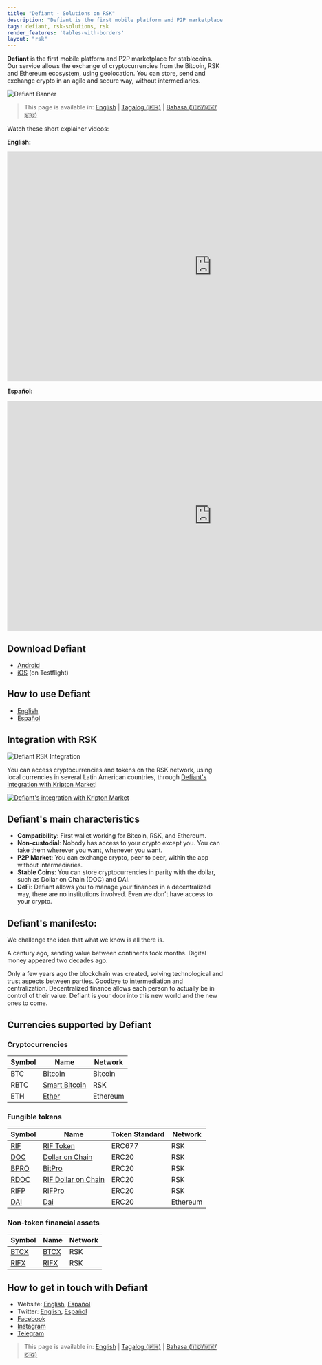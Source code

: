 ```yaml
---
title: "Defiant - Solutions on RSK"
description: "Defiant is the first mobile platform and P2P marketplace for stablecoins"
tags: defiant, rsk-solutions, rsk
render_features: 'tables-with-borders'
layout: "rsk"
---
```


**Defiant** is the first mobile platform and P2P marketplace for stablecoins.
Our service allows the exchange of cryptocurrencies from the Bitcoin, RSK and Ethereum ecosystem, using geolocation.
You can store, send and exchange crypto in an agile and secure way, without intermediaries.

![Defiant Banner](/assets/img/solutions/defiant/banner_rsk2.jpg)

> This page is available in: [English](/solutions/defiant/) | [Tagalog (🇵🇭)](solutions/defiant/tagalog/) | [Bahasa (🇮🇩/🇲🇾/🇸🇬)](/solutions/defiant/bahasa)

Watch these short explainer videos:

**English:**

<div class="video-container">
  <iframe width="949" height="534" src="https://youtube.com/embed/wjNjYbkRZ2A"   frameborder="0" allow="accelerometer; autoplay; encrypted-media; gyroscope; picture-in-picture" allowfullscreen></iframe>
</div>

**Español:**

<div class="video-container">
  <iframe width="949" height="534" src="https://youtube.com/embed/_s32rKrmJ0A" frameborder="0" allow="accelerometer; autoplay; encrypted-media; gyroscope; picture-in-picture" allowfullscreen></iframe>
</div>

## Download Defiant

- [Android](https://play.google.com/store/apps/details?id=ar.com.andinasmart.defiant&hl=en)
- [iOS](https://testflight.apple.com/join/nuboBx5F) (on Testflight)

## How to use Defiant

- [English](https://defiantapp.tech/wp-content/uploads/2020/08/android_eng.pdf)
- [Español](https://defiantapp.tech/wp-content/uploads/2020/07/Guia-Defiant-Android.pdf )

## Integration with RSK

![Defiant RSK Integration](/assets/img/solutions/defiant/defiant_rsk.jpg)

You can access cryptocurrencies and tokens on the RSK network,
using local currencies in several Latin American countries,
through [Defiant's integration with Kripton Market](/solutions/kriptonmarket/#integration-with-rsk)!

[![Defiant's integration with Kripton Market](/assets/img/solutions/kriptonmarket/integration-diagram.jpg)](/solutions/kriptonmarket/#integration-with-rsk)

## Defiant's main characteristics

- **Compatibility**: First wallet working for Bitcoin, RSK, and Ethereum.
- **Non-custodial**: Nobody has access to your crypto except you. You can take them wherever you want, whenever you want.
- **P2P Market**: You can exchange crypto, peer to peer, within the app without intermediaries.
- **Stable Coins**: You can store cryptocurrencies in parity with the dollar, such as Dollar on Chain (DOC) and DAI.
- **DeFi**: Defiant allows you to manage your finances in a decentralized way, there are no institutions involved. Even we don’t have access to your crypto.


## Defiant's manifesto:

We challenge the idea that what we know is all there is.

A century ago, sending value between continents took months. Digital money appeared two decades ago.

Only a few years ago the blockchain was created, solving technological and trust aspects between parties. Goodbye to intermediation and centralization.
Decentralized finance allows each person to actually be in control of their value.
Defiant is your door into this new world and the new ones to come.

## Currencies supported by Defiant

### Cryptocurrencies

| Symbol | Name | Network |
| --- | --- | --- |
| BTC | [Bitcoin](https://bitcoin.org/bitcoin.pdf) | Bitcoin |
| RBTC | [Smart Bitcoin](https://developers.rsk.co/rsk/rbtc/) | RSK |
| ETH | [Ether](https://ethereum.org/en/eth/) | Ethereum |

### Fungible tokens

| Symbol | Name | Token Standard | Network |
| --- | --- | --- | --- |
| [RIF](https://explorer.rsk.co/address/0x2acc95758f8b5f583470ba265eb685a8f45fc9d5) | [RIF Token](https://developers.rsk.co/rif/token/) | ERC677 | RSK |
| [DOC](https://explorer.rsk.co/address/0xe700691da7b9851f2f35f8b8182c69c53ccad9db) | [Dollar on Chain](https://moneyonchain.com/doc-bitcoin-stablecoin/) | ERC20 | RSK |
| [BPRO](https://explorer.rsk.co/address/0x440cd83c160de5c96ddb20246815ea44c7abbca8) | [BitPro](https://moneyonchain.com/bpro-income-for-bitcoin-holders/) | ERC20 | RSK |
| [RDOC](https://explorer.rsk.co/address/0x2d919f19d4892381d58edebeca66d5642cef1a1f) | [RIF Dollar on Chain](https://rif.moneyonchain.com/metrics) | ERC20 | RSK |
| [RIFP](https://explorer.rsk.co/address/0xf4d27c56595ed59b66cc7f03cff5193e4bd74a61) | [RIFPro](https://rif.moneyonchain.com/metrics) | ERC20 | RSK |
| [DAI](https://etherscan.io/token/0x6b175474e89094c44da98b954eedeac495271d0f) | [Dai](https://makerdao.com/) | ERC20 | Ethereum |

### Non-token financial assets

| Symbol | Name | Network |
| --- | --- | --- |
| [BTCX](https://explorer.rsk.co/address/0xf773b590af754d597770937fa8ea7abdf2668370) | [BTCX](https://moneyonchain.com/btcx-leveraged-bitcoin/) | RSK |
| [RIFX](https://explorer.rsk.co/address/0xcff3fcaec2352c672c38d77cb1a064b7d50ce7e1) | [RIFX](https://rif.moneyonchain.com/metrics) | RSK |

## How to get in touch with Defiant

- Website: [English](https://defiantapp.tech/home/), [Español](http://www.defiantapp.tech)
- Twitter: [English](https://twitter.com/@defiantapp_EN), [Español](https://twitter.com/@defiantapp)
- [Facebook](https://facebook.com/defiantapp)
- [Instagram](https://instagram.com/defiant_app)
- [Telegram](https://t.me/DefiantES)

> This page is available in: [English](/solutions/defiant/) | [Tagalog (🇵🇭)](solutions/defiant/tagalog/) | [Bahasa (🇮🇩/🇲🇾/🇸🇬)](/solutions/defiant/bahasa)
